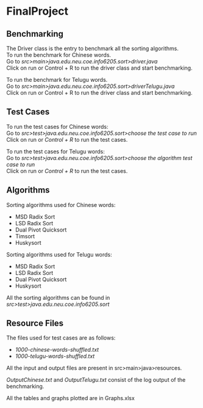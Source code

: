 # FinalProject

## Benchmarking
The Driver class is the entry to benchmark all the sorting algorithms.</br>
To run the benchmark for Chinese words.</br>
Go to <i>src>main>java.edu.neu.coe.info6205.sort>driver.java</i></br>
Click on run or Control + R to run the driver class and start benchmarking.</br>

To run the benchmark for Telugu words.</br>
Go to <i>src>main>java.edu.neu.coe.info6205.sort>driverTelugu.java</i></br>
Click on run or Control + R to run the driver class and start benchmarking.</br>


## Test Cases
To run the test cases for Chinese words:</br>
Go to <i>src>test>java.edu.neu.coe.info6205.sort>choose the test case to run</i></br>
Click on run or <i>Control + R</i> to run the test cases.</br>

To run the test cases for Telugu words:</br>
Go to <i>src>test>java.edu.neu.coe.info6205.sort>choose the algorithm test case to run</i></br>
Click on run or <i>Control + R</i> to run the test cases.</br>

## Algorithms
Sorting algorithms used for Chinese words:
  * MSD Radix Sort
  * LSD Radix Sort 
  * Dual Pivot Quicksort
  * Timsort
  * Huskysort
  
 Sorting algorithms used for Telugu words:
  * MSD Radix Sort
  * LSD Radix Sort 
  * Dual Pivot Quicksort
  * Huskysort

All the sorting algorithms can be found in <i>src>test>java.edu.neu.coe.info6205.sort</i>


## Resource Files
The files used for test cases are as follows:</br>
  * <i>1000-chinese-words-shuffled.txt</i></br>
  * <i>1000-telugu-words-shuffled.txt</i></br>

All the input and output files are present in src>main>java>resources.</br>

<i>OutputChinese.txt</i> and <i>OutputTelugu.txt</i> consist of the log output of the benchmarking.</br>

All the tables and graphs plotted are in Graphs.xlsx</br>

